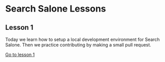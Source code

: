 # Search Salone Lessons

## Lesson 1

Today we learn how to setup a local development environment for Search Salone. Then we practice contributing by making a small pull request.

[Go to lesson 1](./lesson-1-contribution-basics.md)

